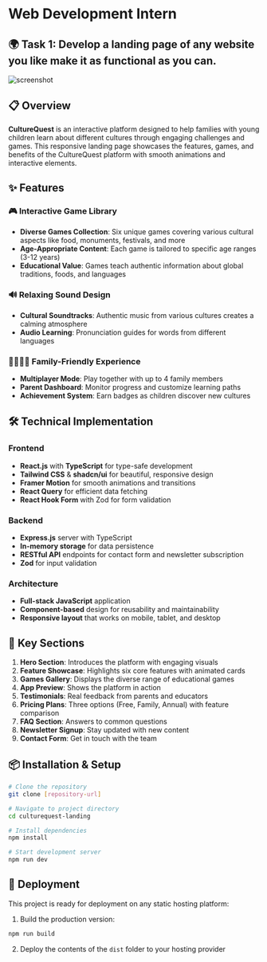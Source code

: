 # Web Development Intern
## 🌍 Task 1: Develop a landing page of any website you like make it as functional as you can.

![screenshot](https://github.com/user-attachments/assets/23715e31-3bf5-4a3c-8095-6e49ab899916)


## 📋 Overview

**CultureQuest** is an interactive platform designed to help families with young children learn about different cultures through engaging challenges and games. This responsive landing page showcases the features, games, and benefits of the CultureQuest platform with smooth animations and interactive elements.

## ✨ Features

### 🎮 Interactive Game Library
- **Diverse Games Collection**: Six unique games covering various cultural aspects like food, monuments, festivals, and more
- **Age-Appropriate Content**: Each game is tailored to specific age ranges (3-12 years)
- **Educational Value**: Games teach authentic information about global traditions, foods, and languages

### 🔊 Relaxing Sound Design
- **Cultural Soundtracks**: Authentic music from various cultures creates a calming atmosphere
- **Audio Learning**: Pronunciation guides for words from different languages

### 👨‍👩‍👧‍👦 Family-Friendly Experience
- **Multiplayer Mode**: Play together with up to 4 family members
- **Parent Dashboard**: Monitor progress and customize learning paths
- **Achievement System**: Earn badges as children discover new cultures

## 🛠️ Technical Implementation

### Frontend
- **React.js** with **TypeScript** for type-safe development
- **Tailwind CSS** & **shadcn/ui** for beautiful, responsive design
- **Framer Motion** for smooth animations and transitions
- **React Query** for efficient data fetching
- **React Hook Form** with Zod for form validation

### Backend
- **Express.js** server with TypeScript
- **In-memory storage** for data persistence
- **RESTful API** endpoints for contact form and newsletter subscription
- **Zod** for input validation

### Architecture
- **Full-stack JavaScript** application
- **Component-based** design for reusability and maintainability
- **Responsive layout** that works on mobile, tablet, and desktop

## 📱 Key Sections

1. **Hero Section**: Introduces the platform with engaging visuals
2. **Feature Showcase**: Highlights six core features with animated cards
3. **Games Gallery**: Displays the diverse range of educational games
4. **App Preview**: Shows the platform in action
5. **Testimonials**: Real feedback from parents and educators
6. **Pricing Plans**: Three options (Free, Family, Annual) with feature comparison
7. **FAQ Section**: Answers to common questions
8. **Newsletter Signup**: Stay updated with new content
9. **Contact Form**: Get in touch with the team

## 📦 Installation & Setup

```bash
# Clone the repository
git clone [repository-url]

# Navigate to project directory
cd culturequest-landing

# Install dependencies
npm install

# Start development server
npm run dev
```

## 🚀 Deployment

This project is ready for deployment on any static hosting platform:

1. Build the production version:
```bash
npm run build
```

2. Deploy the contents of the `dist` folder to your hosting provider
